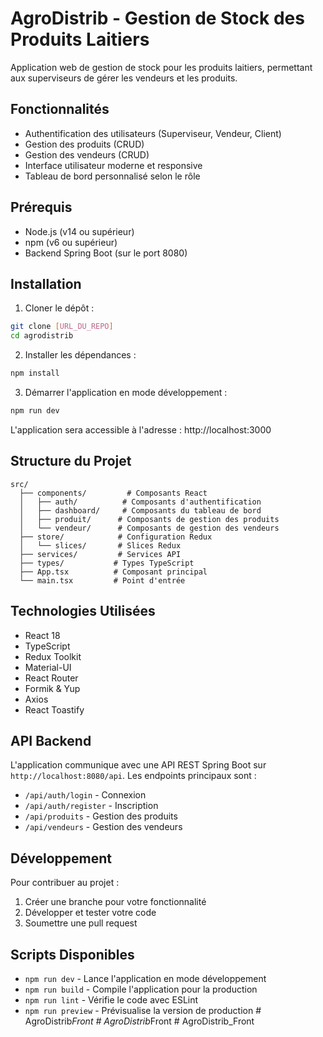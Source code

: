 # AgroDistrib - Gestion de Stock des Produits Laitiers

Application web de gestion de stock pour les produits laitiers, permettant aux superviseurs de gérer les vendeurs et les produits.

## Fonctionnalités

- Authentification des utilisateurs (Superviseur, Vendeur, Client)
- Gestion des produits (CRUD)
- Gestion des vendeurs (CRUD)
- Interface utilisateur moderne et responsive
- Tableau de bord personnalisé selon le rôle

## Prérequis

- Node.js (v14 ou supérieur)
- npm (v6 ou supérieur)
- Backend Spring Boot (sur le port 8080)

## Installation

1. Cloner le dépôt :
```bash
git clone [URL_DU_REPO]
cd agrodistrib
```

2. Installer les dépendances :
```bash
npm install
```

3. Démarrer l'application en mode développement :
```bash
npm run dev
```

L'application sera accessible à l'adresse : http://localhost:3000

## Structure du Projet

```
src/
  ├── components/         # Composants React
  │   ├── auth/          # Composants d'authentification
  │   ├── dashboard/     # Composants du tableau de bord
  │   ├── produit/      # Composants de gestion des produits
  │   └── vendeur/      # Composants de gestion des vendeurs
  ├── store/            # Configuration Redux
  │   └── slices/       # Slices Redux
  ├── services/         # Services API
  ├── types/           # Types TypeScript
  ├── App.tsx          # Composant principal
  └── main.tsx         # Point d'entrée
```

## Technologies Utilisées

- React 18
- TypeScript
- Redux Toolkit
- Material-UI
- React Router
- Formik & Yup
- Axios
- React Toastify

## API Backend

L'application communique avec une API REST Spring Boot sur `http://localhost:8080/api`. Les endpoints principaux sont :

- `/api/auth/login` - Connexion
- `/api/auth/register` - Inscription
- `/api/produits` - Gestion des produits
- `/api/vendeurs` - Gestion des vendeurs

## Développement

Pour contribuer au projet :

1. Créer une branche pour votre fonctionnalité
2. Développer et tester votre code
3. Soumettre une pull request

## Scripts Disponibles

- `npm run dev` - Lance l'application en mode développement
- `npm run build` - Compile l'application pour la production
- `npm run lint` - Vérifie le code avec ESLint
- `npm run preview` - Prévisualise la version de production #   A g r o D i s t r i b _ F r o n t  
 #   A g r o D i s t r i b _ F r o n t  
 # AgroDistrib_Front
